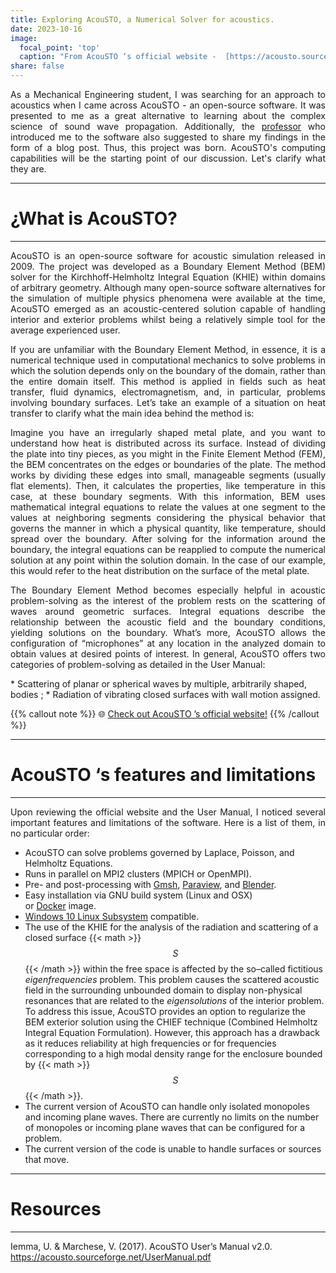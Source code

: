 ```yaml
---
title: Exploring AcouSTO, a Numerical Solver for acoustics.
date: 2023-10-16
image: 
  focal_point: 'top'
  caption: "From AcouSTO ‘s official website -  [https://acousto.sourceforge.net/](https://acousto.sourceforge.net/)"
share: false
---
```


<p align="justify">
As a Mechanical Engineering student, I was searching for an approach to acoustics when I came across AcouSTO - an open-source software. It was presented to me as a great alternative to learning about the complex science of sound wave propagation. Additionally, the <a href="https://nicoguaro.github.io/pages/about/">professor</a> who introduced me to the software also suggested to share my findings in the form of a blog post. Thus, this project was born. AcouSTO's computing capabilities will be the starting point of our discussion. Let's clarify what they are.
</p>

<!--more-->

***
# ¿What is AcouSTO? 
***

<p align="justify">
AcouSTO is an open-source software for acoustic simulation released in 2009. The project was developed as a Boundary Element Method (BEM) solver for the Kirchhoff-Helmholtz Integral Equation (KHIE) within domains of arbitrary geometry. Although many open-source software alternatives for the simulation of multiple physics phenomena were available at the time, AcouSTO emerged as an acoustic-centered solution capable of handling interior and exterior problems whilst being a relatively simple tool for the average experienced user. 
</p>
<p align="justify">
If you are unfamiliar with the Boundary Element Method, in essence, it is a numerical technique used in computational mechanics to solve problems in which the solution depends only on the boundary of the domain, rather than the entire domain itself. This method is applied in fields such as heat transfer, fluid dynamics, electromagnetism, and, in particular, problems involving boundary surfaces.  Let’s take an example of a situation on heat transfer to clarify what the main idea behind the method is:
</p>
<p align="justify">
Imagine you have an irregularly shaped metal plate, and you want to understand how heat is distributed across its surface. Instead of dividing the plate into tiny pieces, as you might in the Finite Element Method (FEM), the BEM concentrates on the edges or boundaries of the plate. The method works by dividing these edges into small, manageable segments (usually flat elements). Then, it calculates the properties, like temperature in this case, at these boundary segments. With this information, BEM uses mathematical integral equations to relate the values at one segment to the values at neighboring segments considering the physical behavior that governs the manner in which a physical quantity, like temperature, should spread over the boundary. After solving for the information around the boundary, the integral equations can be reapplied to compute the numerical solution at any point within the solution domain. In the case of our example, this would refer to the heat distribution on the surface of the metal plate.
</p>
<p align="justify">
The Boundary Element Method becomes especially helpful in acoustic problem-solving as the interest of the problem rests on the scattering of waves around geometric surfaces. Integral equations describe the relationship between the acoustic field and the boundary conditions, yielding solutions on the boundary. What’s more, AcouSTO allows the configuration of “microphones” at any location in the analyzed domain to obtain values at desired points of interest. In general, AcouSTO offers two categories of problem-solving as detailed in the User Manual:</p>
* Scattering of planar or spherical waves by multiple, arbitrarily shaped, bodies ;
* Radiation of vibrating closed surfaces with wall motion assigned.

{{% callout note %}}
🌐 [Check out AcouSTO ’s official website!](https://acousto.sourceforge.net/)
{{% /callout %}}

***
# AcouSTO ‘s features and limitations
***

<p align="justify">
Upon reviewing the official website and the User Manual, I noticed several important features and limitations of the software. Here is a list of them, in no particular order:
</p>

* AcouSTO can solve problems governed by Laplace, Poisson, and Helmholtz Equations.
* Runs in parallel on MPI2 clusters (MPICH or OpenMPI).
* Pre- and post-processing with [Gmsh](http://geuz.org/gmsh/), [Paraview](http://www.paraview.org/), and [Blender](http://www.blender.org/).
* Easy installation via GNU build system (Linux and OSX) or [Docker](http://www.docker.com/) image.
* [Windows 10 Linux Subsystem](https://msdn.microsoft.com/it-it/commandline/wsl/install_guide) compatible.
* The use of the KHIE for the analysis of the radiation and scattering of a closed surface {{< math >}}$$S$${{< /math >}} within the free space is affected by the so–called fictitious _eigenfrequencies_ problem. This problem causes the scattered acoustic field in the surrounding unbounded domain to display non-physical resonances that are related to the _eigensolutions_ of the interior problem. To address this issue, AcouSTO provides an option to regularize the BEM exterior solution using the CHIEF technique (Combined Helmholtz Integral Equation Formulation). However, this approach has a drawback as it reduces reliability at high frequencies or for frequencies corresponding to a high modal density range for the enclosure bounded by {{< math >}}$$S$${{< /math >}}.
* The current version of AcouSTO can handle only isolated monopoles and incoming plane waves. There are currently no limits on the number of monopoles or incoming plane waves that can be configured for a problem.
* The current version of the code is unable to handle surfaces or sources that move.

***
# Resources
***
Iemma, U. & Marchese, V. (2017). AcouSTO User’s Manual v2.0. https://acousto.sourceforge.net/UserManual.pdf
